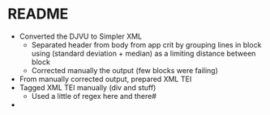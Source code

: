 # README

- Converted the DJVU to Simpler XML
	- Separated header from body from app crit by grouping lines in block using (standard deviation + median) as a limiting distance between block
	- Corrected manually the output (few blocks were failing)
- From manually corrected output, prepared XML TEI
- Tagged XML TEI manually (div and stuff)
	- Used a little of regex here and there#
- 